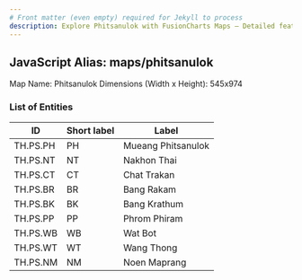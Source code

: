 ```yaml
---
# Front matter (even empty) required for Jekyll to process
description: Explore Phitsanulok with FusionCharts Maps – Detailed features for seamless integration. Try now & enhance your data visualization today! 
---
```


## JavaScript Alias: maps/phitsanulok

Map Name: Phitsanulok
Dimensions (Width x Height): 545x974

### List of Entities

| ID       | Short label | Label              |
| -------- | ----------- | ------------------ |
| TH.PS.PH | PH          | Mueang Phitsanulok |
| TH.PS.NT | NT          | Nakhon Thai        |
| TH.PS.CT | CT          | Chat Trakan        |
| TH.PS.BR | BR          | Bang Rakam         |
| TH.PS.BK | BK          | Bang Krathum       |
| TH.PS.PP | PP          | Phrom Phiram       |
| TH.PS.WB | WB          | Wat Bot            |
| TH.PS.WT | WT          | Wang Thong         |
| TH.PS.NM | NM          | Noen Maprang       |
